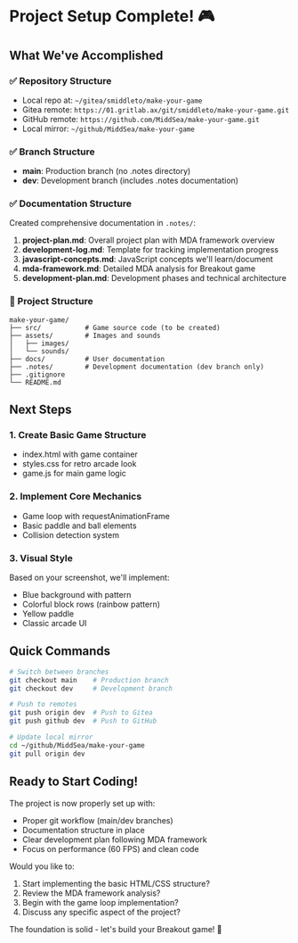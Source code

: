 # Project Setup Complete! 🎮

## What We've Accomplished

### ✅ Repository Structure
- Local repo at: `~/gitea/smiddleto/make-your-game`
- Gitea remote: `https://01.gritlab.ax/git/smiddleto/make-your-game.git`
- GitHub remote: `https://github.com/MiddSea/make-your-game.git`
- Local mirror: `~/github/MiddSea/make-your-game`

### ✅ Branch Structure
- **main**: Production branch (no .notes directory)
- **dev**: Development branch (includes .notes documentation)

### ✅ Documentation Structure
Created comprehensive documentation in `.notes/`:

1. **project-plan.md**: Overall project plan with MDA framework overview
2. **development-log.md**: Template for tracking implementation progress
3. **javascript-concepts.md**: JavaScript concepts we'll learn/document
4. **mda-framework.md**: Detailed MDA analysis for Breakout game
5. **development-plan.md**: Development phases and technical architecture

### 📁 Project Structure
```
make-your-game/
├── src/           # Game source code (to be created)
├── assets/        # Images and sounds
│   ├── images/
│   └── sounds/
├── docs/          # User documentation
├── .notes/        # Development documentation (dev branch only)
├── .gitignore
└── README.md
```

## Next Steps

### 1. Create Basic Game Structure
- index.html with game container
- styles.css for retro arcade look
- game.js for main game logic

### 2. Implement Core Mechanics
- Game loop with requestAnimationFrame
- Basic paddle and ball elements
- Collision detection system

### 3. Visual Style
Based on your screenshot, we'll implement:
- Blue background with pattern
- Colorful block rows (rainbow pattern)
- Yellow paddle
- Classic arcade UI

## Quick Commands

```bash
# Switch between branches
git checkout main    # Production branch
git checkout dev     # Development branch

# Push to remotes
git push origin dev  # Push to Gitea
git push github dev  # Push to GitHub

# Update local mirror
cd ~/github/MiddSea/make-your-game
git pull origin dev
```

## Ready to Start Coding!

The project is now properly set up with:
- Proper git workflow (main/dev branches)
- Documentation structure in place
- Clear development plan following MDA framework
- Focus on performance (60 FPS) and clean code

Would you like to:
1. Start implementing the basic HTML/CSS structure?
2. Review the MDA framework analysis?
3. Begin with the game loop implementation?
4. Discuss any specific aspect of the project?

The foundation is solid - let's build your Breakout game! 🚀